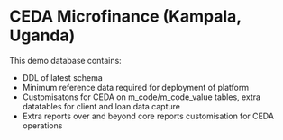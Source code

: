 CEDA Microfinance (Kampala, Uganda)
======

This demo database contains:

- DDL of latest schema
- Minimum reference data required for deployment of platform
- Customisatons for CEDA on m_code/m_code_value tables, extra datatables for client and loan data capture
- Extra reports over and beyond core reports customisation for CEDA operations
